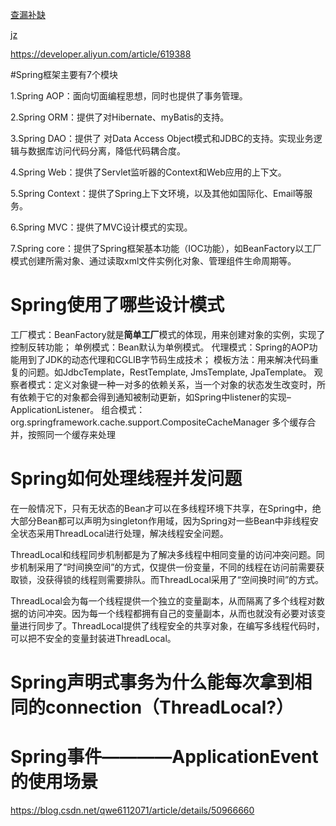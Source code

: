 [查漏补缺](https://blog.csdn.net/v123411739/article/details/110009966)

[jz](https://blog.csdn.net/v123411739/article/details/110009966)

https://developer.aliyun.com/article/619388

#Spring框架主要有7个模块

1.Spring AOP：面向切面编程思想，同时也提供了事务管理。

2.Spring ORM：提供了对Hibernate、myBatis的支持。

3.Spring DAO：提供了 对Data Access Object模式和JDBC的支持。实现业务逻辑与数据库访问代码分离，降低代码耦合度。

4.Spring Web：提供了Servlet监听器的Context和Web应用的上下文。

5.Spring Context：提供了Spring上下文环境，以及其他如国际化、Email等服务。

6.Spring MVC：提供了MVC设计模式的实现。

7.Spring core：提供了Spring框架基本功能（IOC功能），如BeanFactory以工厂模式创建所需对象、通过读取xml文件实例化对象、管理组件生命周期等。

# Spring使用了哪些设计模式
工厂模式：BeanFactory就是**简单工厂**模式的体现，用来创建对象的实例，实现了控制反转功能；
单例模式：Bean默认为单例模式。
代理模式：Spring的AOP功能用到了JDK的动态代理和CGLIB字节码生成技术；
模板方法：用来解决代码重复的问题。如JdbcTemplate，RestTemplate, JmsTemplate, JpaTemplate。
观察者模式：定义对象键一种一对多的依赖关系，当一个对象的状态发生改变时，所有依赖于它的对象都会得到通知被制动更新，如Spring中listener的实现–ApplicationListener。
组合模式：org.springframework.cache.support.CompositeCacheManager 多个缓存合并，按照同一个缓存来处理


# Spring如何处理线程并发问题

在一般情况下，只有无状态的Bean才可以在多线程环境下共享，在Spring中，绝大部分Bean都可以声明为singleton作用域，因为Spring对一些Bean中非线程安全状态采用ThreadLocal进行处理，解决线程安全问题。

ThreadLocal和线程同步机制都是为了解决多线程中相同变量的访问冲突问题。同步机制采用了“时间换空间”的方式，仅提供一份变量，不同的线程在访问前需要获取锁，没获得锁的线程则需要排队。而ThreadLocal采用了“空间换时间”的方式。

ThreadLocal会为每一个线程提供一个独立的变量副本，从而隔离了多个线程对数据的访问冲突。因为每一个线程都拥有自己的变量副本，从而也就没有必要对该变量进行同步了。ThreadLocal提供了线程安全的共享对象，在编写多线程代码时，可以把不安全的变量封装进ThreadLocal。

# Spring声明式事务为什么能每次拿到相同的connection（ThreadLocal?）

# Spring事件————ApplicationEvent的使用场景
https://blog.csdn.net/qwe6112071/article/details/50966660
